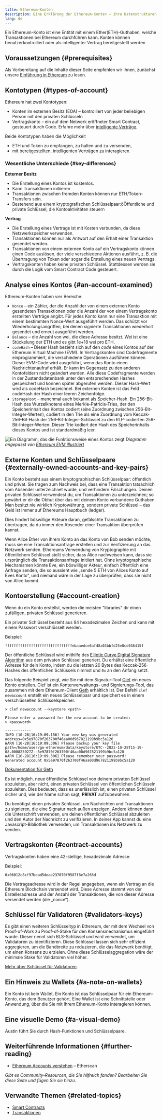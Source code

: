 ```yaml
---
title: Ethereum-Konten
description: Eine Erklärung der Ethereum-Konten – ihre Datenstrukturen und ihre Beziehung zur Schlüsselpaar-Kryptografie.
lang: de
---
```


Ein Ethereum-Konto ist eine Entität mit einem Ether(ETH)-Guthaben, welche Transaktionen bei Ethereum durchführen kann. Konten können benutzerkontrolliert oder als intelligenter Vertrag bereitgestellt werden.

## Voraussetzungen \{#prerequisites}

Als Vorbereitung auf die Inhalte dieser Seite empfehlen wir Ihnen, zunächst unsere [Einführung in Ethereum](/developers/docs/intro-to-ethereum/) zu lesen.

## Kontotypen \{#types-of-account}

Ethereum hat zwei Kontotypen:

- Konten im externen Besitz (EOA) – kontrolliert von jeder beliebigen Person mit den privaten Schlüsseln
- Vertragskonto – ein auf dem Netwerk eröffneter Smart Contract, gesteuert durch Code. Erfahre mehr über [intelligente Verträge](/developers/docs/smart-contracts/).

Beide Kontotypen haben die Möglichkeit

- ETH und Token zu empfangen, zu halten und zu versenden,
- mit bereitgestellten, intelligenten Verträgen zu interagieren.

### Wesentliche Unterschiede \{#key-differences}

**Externer Besitz**

- Die Erstellung eines Kontos ist kostenlos.
- Kann Transaktionen initiieren
- Transaktionen zwischen fremden Konten können nur ETH/Token-Transfers sein.
- Bestehend aus einem kryptografischen Schlüsselpaar:öÖffentliche und private Schlüssel, die Kontoaktivitäten steuern

**Vertrag**

- Die Erstellung eines Vertrags ist mit Kosten verbunden, da diese Netzwerkspeicher verwenden.
- Transaktionen können nur als Antwort auf den Erhalt einer Transaktion gesendet werden.
- Transaktionen von einem externen Konto auf ein Vertragskonto können einen Code auslösen, der viele verschiedene Aktionen ausführt, z. B. die Übertragung von Token oder sogar die Erstellung eines neuen Vertrags.
- Vertragskonten haben keine privaten Schlüssel. Stattdessen werden sie durch die Logik vom Smart Contract Code gesteuert.

## Analyse eines Kontos \{#an-account-examined}

Ethereum-Konten haben vier Bereiche:

- `Nonce` – ein Zähler, der die Anzahl der von einem externen Konto gesendeten Transaktionen oder die Anzahl der von einem Vertragskonto erstellten Verträge angibt. Für jedes Konto kann nur eine Transaktion mit einem bestimmten Nonce-Wert ausgeführt werden. Das schützt vor Wiederholungsangriffen, bei denen signierte Transaktionen wiederholt gesendet und erneut ausgeführt werden.
- `Balance` – die Anzahl von wei, die diese Adresse besitzt. Wei ist eine Stückelung der ETH und es gibt 1e+18 wei pro ETH.
- `codeHash` – Dieser Hash bezieht sich auf den _code_ eines Kontos auf der Ethereum Virtual Machine (EVM). In Vertragskonten sind Codefragmente einprogrammiert, die verschiedene Operationen ausführen können. Dieser EVM-Code wird ausgeführt, wenn das Konto einen Nachrichtenaufruf erhält. Er kann im Gegensatz zu den anderen Kontofeldern nicht geändert werden. Alle diese Codefragmente werden in der Zustandsdatenbank unter den entsprechenden Hashes gespeichert und können später abgerufen werden. Dieser Hash-Wert wird als codeHash bezeichnet. Bei externen Konten ist das Feld codeHash der Hash einer leeren Zeichenfolge.
- `StorageRoot` – manchmal auch bekannt als Speicher-Hash. Ein 256-Bit-Hash des Wurzelknotens eines Merkle-Patricia-Tries, der den Speicherinhalt des Kontos codiert (eine Zuordnung zwischen 256-Bit-Integer-Werten), codiert in den Trie als eine Zuordnung vom Keccak-256-Bit-Hash der 256-Bit-Integer-Schlüssel zu den RLP-codierten 256-Bit-Integer-Werten. Dieser Trie kodiert den Hash des Speicherinhalts dieses Kontos und ist standardmäßig leer.

![Ein Diagramm, das die Funktionsweise eines Kontos zeigt](./accounts.png) _Diagramm angepasst von [Ethereum EVM illustriert](https://takenobu-hs.github.io/downloads/ethereum_evm_illustrated.pdf)_

## Externe Konten und Schlüsselpaare \{#externally-owned-accounts-and-key-pairs}

Ein Konto besteht aus einem kryptographischen Schlüsselpaar: öffentlich und privat. Sie tragen zum Nachweis bei, dass eine Transaktion tatsächlich vom Absender unterzeichnet wurde, und verhindern Fälschungen. Deinen privaten Schlüssel verwendest du, um Transaktionen zu unterzeichnen; so gewährt er dir die Obhut über das mit deinem Konto verbundene Guthaben. Man besitzt nie wirklich Kryptowährung, sondern private Schlüssel – das Geld ist immer auf Ethereums Hauptbuch (ledger).

Dies hindert böswillige Akteure daran, gefälschte Transaktionen zu übertragen, da du immer den Absender einer Transaktion überprüfen kannst.

Wenn Alice Ether von ihrem Konto an das Konto von Bob senden möchte, muss sie eine Transaktionsanfrage erstellen und zur Verifizierung an das Netzwerk senden. Ethereums Verwendung von Kryptographie mit öffentlichem Schlüssel stellt sicher, dass Alice nachweisen kann, dass sie ursprünglich die Transaktionsanfrage initiiert hat. Ohne kryptographische Mechanismen könnte Eve, ein böswilliger Akteur, einfach öffentlich eine Anfrage senden, die so aussieht wie „sende 5 ETH von Alices Konto auf Eves Konto", und niemand wäre in der Lage zu überprüfen, dass sie nicht von Alice kommt.

## Kontoerstellung \{#account-creation}

Wenn du ein Konto erstellst, werden die meisten "libraries" dir einen zufälligen, privaten Schlüssel generieren.

Ein privater Schlüssel besteht aus 64 hexadezimalen Zeichen und kann mit einem Passwort verschlüsselt werden.

Beispiel:

`fffffffffffffffffffffffffffffffebaaedce6af48a03bbfd25e8cd036415f`

Der öffentliche Schlüssel wird mithilfe des [Elliptic Curve Digital Signature Algorithm](https://wikipedia.org/wiki/Elliptic_Curve_Digital_Signature_Algorithm) aus dem privaten Schlüssel generiert. Du erhältst eine öffentliche Adresse für dein Konto, indem du die letzten 20 Bytes des Keccak-256-Hashes des öffentlichen Schlüssels nimmst und `0x` an den Anfang setzt.

Das folgende Beispiel zeigt, wie Sie mit dem Signatur-Tool [Clef](https://geth.ethereum.org/docs/tools/clef/introduction) ein neues Konto erstellen. Clef ist ein Kontenverwaltungs- und Signierungs-Tool, das zusammen mit dem Ethereum-Client [Geth](https://geth.ethereum.org) erhältlich ist. Der Befehl `clef newaccount` erstellt ein neues Schlüsselpaar und speichert es in einem verschlüsselten Schlüsselspeicher.

```
> clef newaccount --keystore <path>

Please enter a password for the new account to be created:
> <password>

------------
INFO [10-28|16:19:09.156] Your new key was generated       address=0x5e97870f263700f46aa00d967821199b9bc5a120
WARN [10-28|16:19:09.306] Please backup your key file      path=/home/user/go-ethereum/data/keystore/UTC--2022-10-28T15-19-08.000825927Z--5e97870f263700f46aa00d967821199b9bc5a120
WARN [10-28|16:19:09.306] Please remember your password!
Generated account 0x5e97870f263700f46aa00d967821199b9bc5a120
```

[Dokumentation für Geth](https://geth.ethereum.org/docs)

Es ist möglich, neue öffentliche Schlüssel von deinem privaten Schlüssel abzuleiten, aber nicht, einen privaten Schlüssel von öffentlichen Schlüsseln abzuleiten. Dies bedeutet, dass es unerlässlich ist, einen privaten Schlüssel sicher und, wie der Name schon sagt, **PRIVAT** aufzubewahren.

Du benötigst einen privaten Schlüssel, um Nachrichten und Transaktionen zu signieren, die eine Signatur nach außen anzeigen. Andere können dann die Unterschrift verwenden, um deinen öffentlichen Schlüssel abzuleiten und den Autor der Nachricht zu verifizieren. In deiner App kannst du eine Javascript-Bibliothek verwenden, um Transaktionen ins Netzwerk zu senden.

## Vertragskonten \{#contract-accounts}

Vertragskonten haben eine 42-stellige, hexadezimale Adresse:

Beispiel:

`0x06012c8cf97bead5deae237070f9587f8e7a266d`

Die Vertragsadresse wird in der Regel angegeben, wenn ein Vertrag an die Ethereum Blockchain versendet wird. Diese Adresse stammt von der Erstelleradresse und der Anzahl der Transaktionen, die von dieser Adresse versendet werden (die „nonce“).

## Schlüssel für Validatoren \{#validators-keys}

Es gibt einen weiteren Schlüsseltyp in Ethereum, der mit dem Wechsel von Proof-of-Work zu Proof-of-Stake für den Konsensmechanismus eingeführt wurde. Dieser nennt sich BLS-Schlüssel und wird verwendet, um Validatoren zu identifizieren. Diese Schlüssel lassen sich sehr effizient aggregieren, um die Bandbreite zu reduzieren, die das Netzwerk benötigt, um einen Konsens zu erzielen. Ohne diese Schlüsselaggregation wäre der minimale Stake für Validatoren viel höher.

[Mehr über Schlüssel für Validatoren](/developers/docs/consensus-mechanisms/pos/keys/).

## Ein Hinweis zu Wallets \{#a-note-on-wallets}

Ein Konto ist kein Wallet. Ein Konto ist das Schlüsselpaar für ein Ethereum-Konto, das dem Benutzer gehört. Eine Wallet ist eine Schnittstelle oder Anwendung, über die Sie mit Ihrem Ethereum-Konto interagieren können.

## Eine visuelle Demo \{#a-visual-demo}

Austin führt Sie durch Hash-Funktionen und Schlüsselpaare.

<YouTube id="QJ010l-pBpE" />

<YouTube id="9LtBDy67Tho" />

## Weiterführende Informationen \{#further-reading}

- [Ethereum Accounts verstehen](https://info.etherscan.com/understanding-ethereum-accounts/) – Etherscan

_Gibt es Community-Resourcen, die Sie hilfreich fanden? Bearbeiten Sie diese Seite und fügen Sie sie hinzu._

## Verwandte Themen \{#related-topics}

- [Smart Contracts](/developers/docs/smart-contracts/)
- [Transaktionen](/developers/docs/transactions/)
